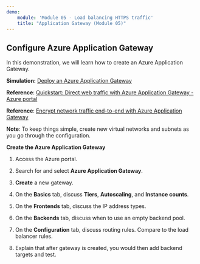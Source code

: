 ```yaml
---
demo:
    module: 'Module 05 - Load balancing HTTPS traffic'
    title: "Application Gateway (Module 05)"
---
```

## Configure Azure Application Gateway

In this demonstration, we will learn how to create an Azure Application Gateway. 

**Simulation:** [Deploy an Azure Application Gateway](https://mslabs.cloudguides.com/guides/AZ-700%20Lab%20Simulation%20-%20Deploy%20Azure%20Application%20Gateway)

**Reference**: [Quickstart: Direct web traffic with Azure Application Gateway - Azure portal](https://learn.microsoft.com/azure/application-gateway/quick-create-portal)

**Reference**: [Encrypt network traffic end-to-end with Azure Application Gateway](https://github.com/MicrosoftDocs/mslearn-end-to-end-encryption-with-app-gateway)

**Note**: To keep things simple, create new virtual networks and subnets as you go through the configuration. 

**Create the Azure Application Gateway**

1. Access the Azure portal.

1. Search for and select **Azure Application Gateway**.

1. **Create** a new gateway.

1. On the **Basics** tab, discuss **Tiers**, **Autoscaling**, and **Instance counts**.

1. On the **Frontends** tab, discuss the IP address types.

1. On the **Backends** tab, discuss when to use an empty backend pool.

1. On the **Configuration** tab, discuss routing rules. Compare to the load balancer rules.

1. Explain that after gateway is created, you would then add backend targets and test. 
